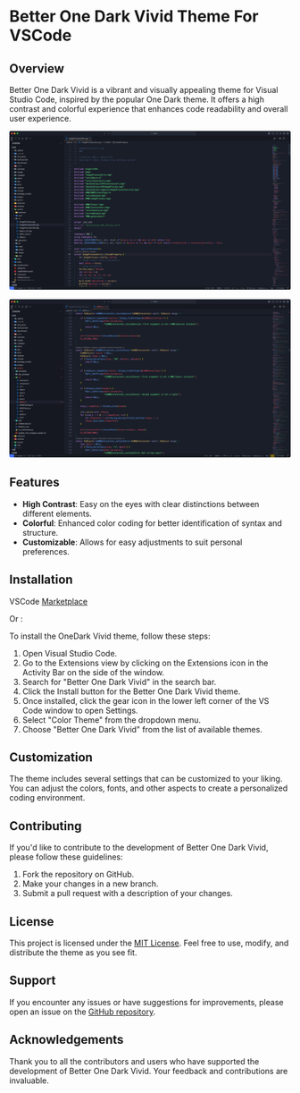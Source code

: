 # Better One Dark Vivid Theme For VSCode 




## Overview
Better One Dark Vivid is a vibrant and visually appealing theme for Visual Studio Code, inspired by the popular One Dark theme. It offers a high contrast and colorful experience that enhances code readability and overall user experience.

![](./art/screenshot.jpg)

![](./art/screenshot_2.jpg)

## Features
- **High Contrast**: Easy on the eyes with clear distinctions between different elements.
- **Colorful**: Enhanced color coding for better identification of syntax and structure.
- **Customizable**: Allows for easy adjustments to suit personal preferences.

## Installation

VSCode [Marketplace](https://marketplace.visualstudio.com/items?itemName=devzhaoyou.better-one-dark-vivid-theme) 

Or :

To install the OneDark Vivid theme, follow these steps:

1. Open Visual Studio Code.
2. Go to the Extensions view by clicking on the Extensions icon in the Activity Bar on the side of the window.
3. Search for "Better One Dark Vivid" in the search bar.
4. Click the Install button for the Better One Dark Vivid theme.
5. Once installed, click the gear icon in the lower left corner of the VS Code window to open Settings.
6. Select "Color Theme" from the dropdown menu.
7. Choose "Better One Dark Vivid" from the list of available themes.

## Customization
The theme includes several settings that can be customized to your liking. You can adjust the colors, fonts, and other aspects to create a personalized coding environment.

## Contributing
If you'd like to contribute to the development of Better One Dark Vivid, please follow these guidelines:

1. Fork the repository on GitHub.
2. Make your changes in a new branch.
3. Submit a pull request with a description of your changes.

## License
This project is licensed under the [MIT License](LICENSE). Feel free to use, modify, and distribute the theme as you see fit.

## Support
If you encounter any issues or have suggestions for improvements, please open an issue on the [GitHub repository](https://github.com/jaaronkot/better-one-dark-vivid/issues).

## Acknowledgements
Thank you to all the contributors and users who have supported the development of Better One Dark Vivid. Your feedback and contributions are invaluable.
